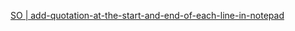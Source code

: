
[SO | add-quotation-at-the-start-and-end-of-each-line-in-notepad](https://stackoverflow.com/questions/8849357/add-quotation-at-the-start-and-end-of-each-line-in-notepad)
